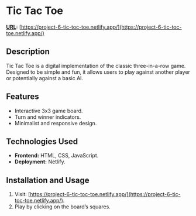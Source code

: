# Tic Tac Toe
**[URL](#):** [https://project-6-tic-toc-toe.netlify.app/](https://project-6-tic-toc-toe.netlify.app/)

## Description
Tic Tac Toe is a digital implementation of the classic three-in-a-row game. Designed to be simple and fun, it allows users to play against another player or potentially against a basic AI.

## Features
- Interactive 3x3 game board.
- Turn and winner indicators.
- Minimalist and responsive design.

## Technologies Used
- **Frontend:** HTML, CSS, JavaScript.
- **Deployment:** Netlify.

## Installation and Usage
1. Visit: [https://project-6-tic-toc-toe.netlify.app/](https://project-6-tic-toc-toe.netlify.app/).
2. Play by clicking on the board’s squares.
